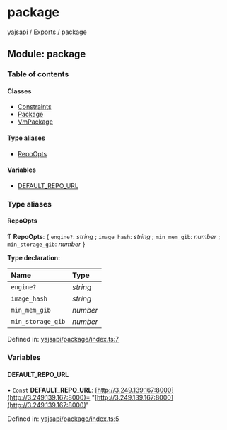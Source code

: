 # package

[yajsapi](https://github.com/golemfactory/yagna-docs/tree/1b9d66c57da52a346eb2988dcfe9aa00d2f3d587/yajsapi/README.md) / [Exports](https://github.com/golemfactory/yagna-docs/tree/1b9d66c57da52a346eb2988dcfe9aa00d2f3d587/yajsapi/modules.md) / package

## Module: package

### Table of contents

#### Classes

* [Constraints](https://github.com/golemfactory/yagna-docs/tree/1b9d66c57da52a346eb2988dcfe9aa00d2f3d587/yajsapi/classes/package.constraints.md)
* [Package](https://github.com/golemfactory/yagna-docs/tree/1b9d66c57da52a346eb2988dcfe9aa00d2f3d587/yajsapi/classes/package.package-1.md)
* [VmPackage](https://github.com/golemfactory/yagna-docs/tree/1b9d66c57da52a346eb2988dcfe9aa00d2f3d587/yajsapi/classes/package.vmpackage.md)

#### Type aliases

* [RepoOpts](package.md#repoopts)

#### Variables

* [DEFAULT\_REPO\_URL](package.md#default_repo_url)

### Type aliases

#### RepoOpts

Ƭ **RepoOpts**: { `engine?`: _string_ ; `image_hash`: _string_ ; `min_mem_gib`: _number_ ; `min_storage_gib`: _number_ }

**Type declaration:**

| Name | Type |
| :--- | :--- |
| `engine?` | _string_ |
| `image_hash` | _string_ |
| `min_mem_gib` | _number_ |
| `min_storage_gib` | _number_ |

Defined in: [yajsapi/package/index.ts:7](https://github.com/golemfactory/yajsapi/blob/0a8d8c8/yajsapi/package/index.ts#L7)

### Variables

#### DEFAULT\_REPO\_URL

• `Const` **DEFAULT\_REPO\_URL**: [http://3.249.139.167:8000](http://3.249.139.167:8000)= "[http://3.249.139.167:8000](http://3.249.139.167:8000)"

Defined in: [yajsapi/package/index.ts:5](https://github.com/golemfactory/yajsapi/blob/0a8d8c8/yajsapi/package/index.ts#L5)

